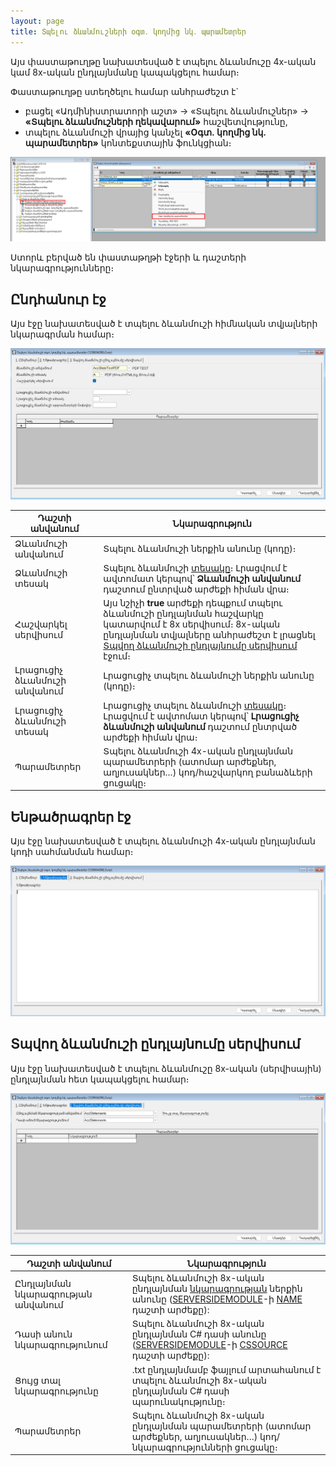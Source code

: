 ```yaml
---
layout: page
title: Տպելու ձևանմուշների օգտ․ կողմից նկ․ պարամետրեր
---
```


Այս փաստաթուղթը նախատեսված է տպելու ձևանմուշը 4x-ական կամ 8x-ական ընդլայնմանը կապակցելու համար։

Փաստաթուղթը ստեղծելու համար անհրաժեշտ է`
* բացել «Ադմինիստրատորի աշտ» -> «Տպելու ձևանմուշներ» -> **«Տպելու ձևանմուշների ղեկավարում»** հաշվետվությունը,
* տպելու ձևանմուշի վրայից կանչել **«Oգտ․ կողմից նկ․ պարամետրեր»** կոնտեքստային ֆունկցիան։

![Oգտ․ կողմից նկ․ պարամետրեր](images/template_user_defined_parameters/template_user_defined_params_function.png)

Ստորև բերված են փաստաթղթի էջերի և դաշտերի նկարագրությունները։

## Ընդհանուր էջ

Այս էջը նախատեսված է տպելու ձևանմուշի հիմնական տվյալների նկարագրման համար։

![Ընդհանուր էջ](images/template_user_defined_parameters/general_page.png)

| **Դաշտի անվանում** | **Նկարագրություն** |
| --- | --- |
| Ձևանմուշի անվանում | Տպելու ձևանմուշի ներքին անունը (կոդը)։ |
| Ձևանմուշի տեսակ | Տպելու ձևանմուշի [տեսակը](../server_api/types/SubstitutionType.md)։ Լրացվում է ավտոմատ կերպով՝ **Ձևանմուշի անվանում** դաշտում ընտրված արժեքի հիման վրա։ |
| Հաշվարկել սերվիսում | Այս նշիչի **true** արժեքի դեպքում տպելու ձևանմուշի ընդլայնման հաշվարկը կատարվում է 8x սերվիսում։ 8x-ական ընդլայնման տվյալները անհրաժեշտ է լրացնել [Տպվող ձևանմուշի ընդլայնումը սերվիսում](#տպվող-ձևանմուշի-ընդլայնումը-սերվիսում) էջում։ |
| Լրացուցիչ ձևանմուշի անվանում | Լրացուցիչ տպելու ձևանմուշի ներքին անունը (կոդը)։ |
| Լրացուցիչ ձևանմուշի տեսակ | Լրացուցիչ տպելու ձևանմուշի [տեսակը](../server_api/types/SubstitutionType.md)։ Լրացվում է ավտոմատ կերպով՝ **Լրացուցիչ ձևանմուշի անվանում** դաշտում ընտրված արժեքի հիման վրա։ |
| Պարամետրեր | Տպելու ձևանմուշի 4x-ական ընդլայնման պարամետրերի (ատոմար արժեքներ, աղյուսակներ․․․) կոդ/հաշվարկող բանաձևերի ցուցակը։ |

## Ենթածրագրեր էջ

Այս էջը նախատեսված է տպելու ձևանմուշի 4x-ական ընդլայնման կոդի սահմանման համար։

![Ենթածրագրեր էջ](images/template_user_defined_parameters/subprograms_page.png)

## Տպվող ձևանմուշի ընդլայնումը սերվիսում

Այս էջը նախատեսված է տպելու ձևանմուշը 8x-ական (սերվիսային) ընդլայնման հետ կապակցելու համար։

![Տպվող ձևանմուշի ընդլայնումը սերվիսում](images/template_user_defined_parameters/template_extender_in_service_page.png)

| **Դաշտի անվանում** | **Նկարագրություն** |
| --- | --- |
| Ընդլայնման նկարագրության անվանում | Տպելու ձևանմուշի 8x-ական ընդլայնման [նկարագրության](../extensions/definitions/server_side_module.md) ներքին անունը ([SERVERSIDEMODULE](../extensions/definitions/server_side_module.md#serversidemodule-նկարագրություն)-ի [NAME](../extensions/definitions/server_side_module.md#name) դաշտի արժեքը): |
| Դասի անուն նկարագրությունում | Տպելու ձևանմուշի 8x-ական ընդլայնման C# դասի անունը ([SERVERSIDEMODULE](../extensions/definitions/server_side_module.md#serversidemodule-նկարագրություն)-ի [CSSOURCE](../extensions/definitions/server_side_module.md#cssource) դաշտի արժեքը): |
| Ցույց տալ նկարագրությունը | .txt ընդլայնմամբ ֆայլում արտահանում է տպելու ձևանմուշի 8x-ական ընդլայնման C# դասի պարունակությունը։ |
| Պարամետրեր | Տպելու ձևանմուշի 8x-ական ընդլայնման պարամետրերի (ատոմար արժեքներ, աղյուսակներ․․․) կոդ/նկարագրությունների ցուցակը։ |
